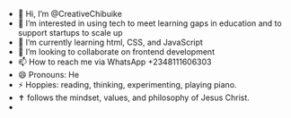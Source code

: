 - 👋 Hi, I’m @CreativeChibuike
- 👀 I’m interested in using tech to meet learning gaps in education and to support startups to scale up
- 🌱 I’m currently learning html, CSS, and JavaScript 
- 💞️ I’m looking to collaborate on frontend development 
- 📫 How to reach me via WhatsApp +2348111606303
- 😄 Pronouns: He
- ⚡ Hoppies: reading, thinking, experimenting, playing piano.
- ✝️ follows the mindset, values, and philosophy of Jesus Christ.
- 
<!---
CreativeChibuike/CreativeChibuike is a ✨ special ✨ repository because its `README.md` (this file) appears on your GitHub profile.
You can click the Preview link to take a look at your changes.
--->
